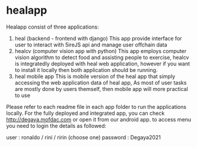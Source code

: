 # healapp
Healapp consist of three applications: 
1. heal (backend - frontend with django)
  This app provide interface for user to interact with 5ireJS api and manage user offchain data
2. healcv (computer vision app with python)
  This app employs computer vision algorithm to detect food and assisting people to exercise,
  healcv is integratedly deployed with heal web application, however if you want to install it locally then
  both application should be running.
3. heal mobile app
  This is mobile version of the heal app that simply accessing the web application data of heal app, 
  As most of user tasks are mostly done by users themself, then mobile app will more practical to use 

Please refer to each readme file in each app folder to run the applications locally.
For the fully deployed and integrated app, you can check http://degaya.mofdac.com or open it from our android app.
to access menu you need to login the details as followed:
  
  user : ronaldo / rini / ririn (choose one)
  password : Degaya2021
  
